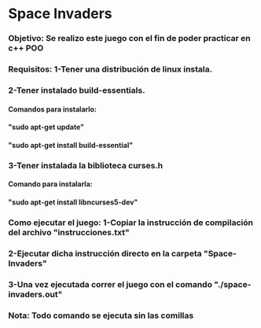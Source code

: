<h1>Space Invaders</h1>

<h3>Objetivo: Se realizo este juego con el fin de poder practicar en c++ POO</h3>

<h3>Requisitos: 1-Tener una distribución de linux instala.</h3>
<h3>			2-Tener instalado build-essentials.</h3>
<h4>				Comandos para instalarlo: </h4>
<h4>				"sudo apt-get update"</h4>
<h4>				"sudo apt-get install build-essential"</h4>
<h3>			3-Tener instalada la biblioteca curses.h</h3>
<h4>				Comando para instalarla: </h4>
<h4>				"sudo apt-get install libncurses5-dev"</h4>

<h3>Como ejecutar el juego: 1-Copiar la instrucción de compilación del archivo "instrucciones.txt"</h3>
<h3>						2-Ejecutar dicha instrucción directo en la carpeta "Space-Invaders"</h3>
<h3>						3-Una vez ejecutada correr el juego con el comando "./space-invaders.out"</h3>


<h3>Nota: Todo comando se ejecuta sin las comillas</h3>
